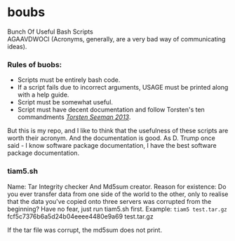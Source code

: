 # boubs
Bunch Of Useful Bash Scripts  
AGAAVDWOCI (Acronyms, generally, are a very bad way of communicating ideas).

### Rules of buobs:
* Scripts must be entirely bash code.
* If a script fails due to incorrect arguments, USAGE must be printed along with a help guide.
* Script must be somewhat useful.
* Script must have decent documentation and follow Torsten's ten commandments <cite>[Torsten Seeman 2013](https://gigascience.biomedcentral.com/articles/10.1186/2047-217X-2-15)</cite>.


But this is my repo, and I like to think that the usefulness of these scripts are worth their acronym.
And the documentation is good. 
As D. Trump once said - I know software package documentation, I have the best software package documentation.

### tiam5.sh
Name:
Tar Integrity checker And Md5sum creator.
Reason for existence:
Do you ever transfer data from one side of the world to the other, only to realise that the data you've copied onto three servers was corrupted from the beginning?
Have no fear, just run tiam5.sh first.
Example:
`tiam5 test.tar.gz`
fcf5c7376b6a5d24b04eeee4480e9a69  test.tar.gz

If the tar file was corrupt, the md5sum does not print.
